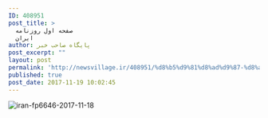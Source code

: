 ```yaml
---
ID: 408951
post_title: >
  صفحه اول روزنامه
  ایران
author: پایگاه صاحب خبر
post_excerpt: ""
layout: post
permalink: 'http://newsvillage.ir/408951/%d8%b5%d9%81%d8%ad%d9%87-%d8%a7%d9%88%d9%84-%d8%b1%d9%88%d8%b2%d9%86%d8%a7%d9%85%d9%87-%d8%a7%db%8c%d8%b1%d8%a7%d9%86-2/'
published: true
post_date: 2017-11-19 10:02:45
---
```

<img src="http://sahebkhabar.ir/download?f=2017/11/18/4/631228.jpg" alt="iran-fp6646-2017-11-18">